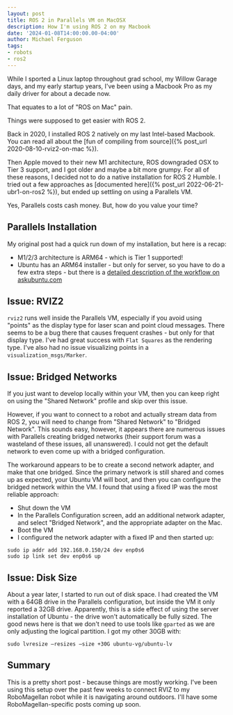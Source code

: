 ```yaml
---
layout: post
title: ROS 2 in Parallels VM on MacOSX
description: How I'm using ROS 2 on my Macbook
date: '2024-01-08T14:00:00.00-04:00'
author: Michael Ferguson
tags:
- robots
- ros2
---
```


While I sported a Linux laptop throughout grad school, my Willow Garage days,
and my early startup years, I've been using a Macbook Pro as my daily driver
for about a decade now.

That equates to a lot of "ROS on Mac" pain.

Things were supposed to get easier with ROS 2.

Back in 2020, I installed ROS 2 natively on my last Intel-based Macbook.
You can read all about the
[fun of compiling from source]({% post_url 2020-08-10-rviz2-on-mac %}).

Then Apple moved to their new M1 architecture, ROS downgraded OSX to Tier 3
support, and I got older and maybe a bit more grumpy. For all of these reasons,
I decided not to do a native installation for ROS 2 Humble. I tried out a few
approaches as [documented here]({% post_url 2022-06-21-ubr1-on-ros2 %}), but
ended up settling on using a Parallels VM.

Yes, Parallels costs cash money. But, how do you value your time?

## Parallels Installation

My original post had a quick run down of my installation, but here is a recap:

 * M1/2/3 architecture is ARM64 - which is Tier 1 supported!
 * Ubuntu has an ARM64 installer - but only for server, so you have to do a few
   extra steps - but there is a
   [detailed description of the workflow on askubuntu.com](https://askubuntu.com/questions/1405124/install-ubuntu-desktop-22-04-arm64-on-macos-apple-silicon-m1-pro-max-in-parall)

## Issue: RVIZ2

```rviz2``` runs well inside the Parallels VM, especially if you avoid
using "points" as the display type for laser scan and point cloud messages. There
seems to be a bug there that causes frequent crashes - but only for that display type.
I've had great success with ```Flat Squares``` as the rendering type. I've also had no
issue visualizing points in a ```visualization_msgs/Marker```.

## Issue: Bridged Networks

If you just want to develop locally within your VM, then you can keep right on
using the "Shared Network" profile and skip over this issue.

However, if you want to connect to a robot and actually stream data from ROS 2,
you will need to change from "Shared Network" to "Bridged Network". This sounds
easy, however, it appears there are numerous issues with Parallels creating
bridged networks (their support forum was a wasteland of these issues, all unanswered).
I could not get the default network to even come up with a bridged configuration.

The workaround appears to be to create a second network adapter, and make that
one bridged. Since the primary network is still shared and comes up as expected,
your Ubuntu VM will boot, and then you can configure the bridged network within
the VM. I found that using a fixed IP was the most reliable approach:

 * Shut down the VM
 * In the Parallels Configuration screen, add an additional network adapter,
   and select "Bridged Network", and the appropriate adapter on the Mac.
 * Boot the VM
 * I configured the network adapter with a fixed IP and then started up:
 ```
 sudo ip addr add 192.168.0.150/24 dev enp0s6
 sudo ip link set dev enp0s6 up
 ```

## Issue: Disk Size

About a year later, I started to run out of disk space. I had created the VM
with a 64GB drive in the Parallels configuration, but inside the VM it only
reported a 32GB drive. Apparently, this is a side effect of using the server
installation of Ubuntu - the drive won't automatically be fully sized. The
good news here is that we don't need to use tools like ```gparted``` as we
are only adjusting the logical partition. I got my other 30GB with:

```
sudo lvresize —resizes —size +30G ubuntu-vg/ubuntu-lv
```

## Summary

This is a pretty short post - because things are mostly working. I've been using
this setup over the past few weeks to connect RVIZ to my RoboMagellan robot while
it is navigating around outdoors. I'll have some RoboMagellan-specific posts coming
up soon.
